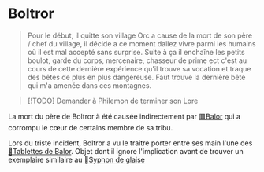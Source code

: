 # Boltror

> Pour le début, il quitte son village Orc a cause de la mort de son père / chef du village, il décide a ce moment dallez vivre parmi les humains où il est mal accepté sans surprise. Suite à ça il enchaîne les petits boulot, garde du corps, mercenaire, chasseur de prime ect c'est au cours de cette dernière expérience qu'il trouve sa vocation et traque des bêtes de plus en plus dangereuse. Faut trouve la dernière bête qui m'a amenée dans ces montagnes.

>[!TODO] Demander à Philemon de terminer son Lore


La mort du père de Boltror à été causée indirectement par [🟥Balor](../PNJ/🟥Balor.md) qui a corrompu le cœur de certains membre de sa tribu.

Lors du triste incident, Boltror a vu le traitre porter entre ses main l'une des [📜Tablettes de Balor](../lore/📜Tablettes%20de%20Balor.md). Objet dont il ignore l'implication avant de trouver un exemplaire similaire au [📍Syphon de glaise](../chapitre%2001/lieux/📍Syphon%20de%20glaise.md)



